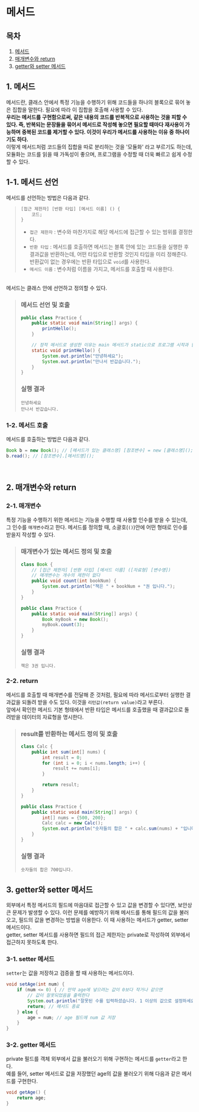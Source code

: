 # 메서드

## 목차
1. [메서드](#1-메서드)
2. [매개변수와 return](#2-매개변수와-return)
3. [getter와 setter 메서드](#3-getter와-setter-메서드)

## 1. 메서드
메서드란, 클래스 안에서 특정 기능을 수행하기 위해 코드들을 하나의 블록으로 묶어 놓은 집합을 말한다. 필요에 따라 이 집합을 호출해 사용할 수 있다.
<br/>
<b>우리는 메서드를 구현함으로써, 같은 내용의 코드를 반복적으로 사용하는 것을 피할 수 있다. 즉, 반복되는 문장들을 묶어서 메서드로 작성해 놓으면 필요할 때마다 재사용이 가능하며 중복된 코드를 제거할 수 있다. 이것이 우리가 메서드를 사용하는 이유 중 하나이기도 하다.</b>
<br/>
이렇게 메서드처럼 코드들의 집합을 따로 분리하는 것을 '모듈화' 라고 부르기도 하는데, 모듈화는 코드를 읽을 때 가독성이 좋으며, 프로그램을 수정할 때 더욱 빠르고 쉽게 수정할 수 있다.

## 1-1. 메서드 선언
메서드를 선언하는 방법은 다음과 같다.

> ```java
> [접근 제한자] [반환 타입] [메서드 이름] () {
>     코드;
> }
> ```
> - `접근 제한자` : 변수와 마찬가지로 해당 메서드에 접근할 수 있는 범위를 결정한다.
> - `반환 타입` : 메서드를 호출하면 메서드는 블록 안에 있는 코드들을 실행한 후 결과값을 반환하는데, 어떤 타입으로 반환할 것인지 타입을 미리 정해준다. 반환값이 없는 경우에는 반환 타입으로 `void`를 사용한다.
> - `메서드 이름` : 변수처럼 이름을 가지고, 메서드를 호출할 때 사용한다.

<br/>
메서드는 클래스 안에 선언하고 정의할 수 있다.

> ### 메서드 선언 및 호출
> ```java
> public class Practice {
>     public static void main(String[] args) {
>         printHello();
>     } 
> 
>     // 정적 메서드로 생성한 이유는 main 메서드가 static으로 프로그램 시작과 함께 메모리에 올라가 있기 때문에, main 안의 메서드들도 함께 메모리에 올라가 있어야 한다.
>     static void printHello() {
>         System.out.println("안녕하세요");
>         System.out.println("만나서 반갑습니다.");
>     }
> }
> ```
> ### 실행 결과
> ```
> 안녕하세요
> 만나서 반갑습니다.
> ```


### 1-2. 메서드 호출
메서드를 호출하는 방법은 다음과 같다.
```java
Book b = new Book(); // [메서드가 있는 클래스명] [참조변수] = new [클래스명]();
b.read(); // [참조변수].[메서드명]();
```

<br/>

## 2. 매개변수와 return

### 2-1. 매개변수
특정 기능을 수행하기 위한 메서드는 기능을 수행할 때 사용할 인수를 받을 수 있는데, 그 인수를 `매개변수`라고 한다. 메서드를 정의할 때, 소괄호(`()`)안에 어떤 형태로 인수를 받을지 작성할 수 있다.

> ### 매개변수가 있는 메서드 정의 및 호출
> ```java
> class Book {
>     // [접근 제한자] [반환 타입] [메서드 이름] ([자료형] [변수명])
>     // 매개변수는 개수의 제한이 없다
>     public void count(int bookNum) {
>         System.out.println("책은 " + bookNum + "권 입니다.");
>     }
> }
> 
> public class Practice {
>     public static void main(String[] args) {
>         Book myBook = new Book();
>         myBook.count(3);
>     }
> }
> ```
> ### 실행 결과
> ```
> 책은 3권 입니다.
> ```

### 2-2. return
메서드를 호출할 때 매개변수를 전달해 준 것처럼, 필요에 따라 메서드로부터 실행한 결과값을 되돌려 받을 수도 있다. 이것을 `리턴값(return value)`라고 부른다.
<br/>
앞에서 확인한 메서드 기본 형태에서 반환 타입은 메서드를 호출했을 때 결과값으로 돌려받을 데이터의 자료형을 명시한다. 



> ### result를 반환하는 메서드 정의 및 호출
> ```java
> class Calc {
>     public int sum(int[] nums) {
>         int result = 0;
>         for (int i = 0; i < nums.length; i++) {
>             result += nums[i];
>         }
> 
>         return result;
>     }
> }
> 
> public class Practice {
>     public static void main(String[] args) {
>         int[] nums = {500, 200};
>         Calc calc = new Calc();
>         System.out.println("숫자들의 합은 " + calc.sum(nums) + "입니다.");
>     }
> }
> ```
> ### 실행 결과
> ```
> 숫자들의 합은 700입니다.
> ```


## 3. getter와 setter 메서드
외부에서 특정 메서드의 필드에 마음대로 접근할 수 있고 값을 변경할 수 있다면, 보안상 큰 문제가 발생할 수 있다. 이런 문제를 예방하기 위해 메서드를 통해 필드의 값을 불러오고, 필드의 값을 변경하는 방법을 이용한다. 이 때 사용하는 메서드가 getter, setter 메서드이다.
<br/>
getter, setter 메서드를 사용하면 필드의 접근 제한자는 private로 작성하여 외부에서 접근하지 못하도록 한다.

### 3-1. setter 메서드
`setter`는 값을 저장하고 검증을 할 때 사용하는 메서드이다.

```java
void setAge(int num) {
    if (num <= 0) { // 만약 age에 넣으려는 값이 0보다 작거나 같으면
        // 값이 잘못되었음을 출력한다
        System.out.println("잘못된 수를 입력하셨습니다. 1 이상의 값으로 설정하세요.");
        return; // 메서드 종료
    } else {
        age = num; // age 필드에 num 값 저장
    }
}
```

### 3-2. getter 메서드
private 필드를 객체 외부에서 값을 불러오기 위해 구현하는 메서드를 `getter`라고 한다.
<br/>
예를 들어, setter 메서드로 값을 저장했던 age의 값을 불러오기 위해 다음과 같은 메서드를 구현한다.
```java
void getAge() {
    return age;
}
```
